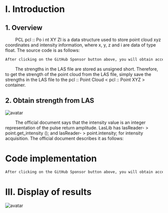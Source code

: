 #  I. Introduction 

##  1. Overview 

    PCL pcl :: Po i nt XY ZI is a data structure used to store point cloud xyz coordinates and intensity information, where x, y, z and i are data of type float. The source code is as follows: 

  ```python  
After clicking on the GitHub Sponsor button above, you will obtain access permissions to my private code repository ( https://github.com/slowlon/my_code_bar ) to view this blog code. By searching the code number of this blog, you can find the code you need, code number is: 2024020309574189391
  ```  
    The strengths in the LAS file are stored as unsigned short. Therefore, to get the strength of the point cloud from the LAS file, simply save the strengths in the LAS file to the pcl :: Point Cloud < pcl :: Point XYZ > container. 

##  2. Obtain strength from LAS 

 ![avatar]( 972e6f954d49450aabba474cc737d7b6.png) 

    The official document says that the intensity value is an integer representation of the pulse return amplitude. LasLib has lasReader- > point.get_intensity (); and lasReader- > point.intensity; for intensity acquisition. The official document describes it as follows:  

#  Code implementation 

  ```python  
After clicking on the GitHub Sponsor button above, you will obtain access permissions to my private code repository ( https://github.com/slowlon/my_code_bar ) to view this blog code. By searching the code number of this blog, you can find the code you need, code number is: 2024020309574189391
  ```  
#  III. Display of results 

 ![avatar]( c2fc615c63c048c194592e0979dd6527.png) 

